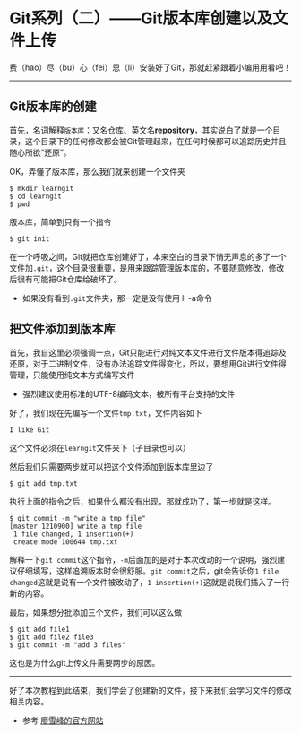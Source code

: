# Git系列（二）——Git版本库创建以及文件上传

费（hao）尽（bu）心（fei）思（li）安装好了Git，那就赶紧跟着小编用用看吧！

------

## Git版本库的创建

首先，名词解释`版本库`：又名仓库、英文名**repository**，其实说白了就是一个目录，这个目录下的任何修改都会被Git管理起来，在任何时候都可以追踪历史并且随心所欲“还原”。

OK，弄懂了版本库，那么我们就来创建一个文件夹

```
$ mkdir learngit
$ cd learngit
$ pwd

```

版本库，简单到只有一个指令

```
$ git init	
```

在一个呼吸之间，Git就把仓库创建好了，本来空白的目录下悄无声息的多了一个文件加`.git`，这个目录很重要，是用来跟踪管理版本库的，不要随意修改，修改后很有可能把Git仓库给破坏了。

+ 如果没有看到`.git`文件夹，那一定是没有使用 ll -a命令

## 把文件添加到版本库

首先，我自这里必须强调一点，Git只能进行对纯文本文件进行文件版本得追踪及还原，对于二进制文件，没有办法追踪文件得变化，所以，要想用Git进行文件得管理，只能使用纯文本方式编写文件

+ 强烈建议使用标准的UTF-8编码文本，被所有平台支持的文件

好了，我们现在先编写一个文件`tmp.txt`，文件内容如下

```
I like Git
```

这个文件必须在`learngit`文件夹下（子目录也可以）

然后我们只需要两步就可以把这个文件添加到版本库里边了

```
$ git add tmp.txt
```

执行上面的指令之后，如果什么都没有出现，那就成功了，第一步就是这样。

```
$ git commit -m "write a tmp file"
[master 1210900] write a tmp file
 1 file changed, 1 insertion(+)
 create mode 100644 tmp.txt
```

解释一下`git commit`这个指令，`-m`后面加的是对于本次改动的一个说明，强烈建议仔细填写，这样追溯版本时会很舒服。`git commit`之后，git会告诉你`1 file changed`这就是说有一个文件被改动了，`1 insertion(+)`这就是说我们插入了一行新的内容。

最后，如果想分批添加三个文件，我们可以这么做

```
$ git add file1
$ git add file2 file3
$ git commit -m "add 3 files"
```

这也是为什么git上传文件需要两步的原因。

------

好了本次教程到此结束，我们学会了创建新的文件，接下来我们会学习文件的修改相关内容。

+ 参考 [廖雪峰的官方网站](https://www.liaoxuefeng.com/)

